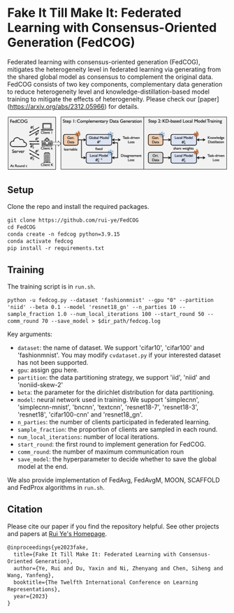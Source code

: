 # Fake It Till Make It: Federated Learning with Consensus-Oriented Generation (FedCOG)
Federated learning with consensus-oriented generation (FedCOG), mitigates the heterogeneity level in federated learning via generating from the shared global model as consensus to complement the original data. FedCOG consists of two key components, complementary data generation to reduce heterogeneity level and knowledge-distillation-based model training to mitigate the effects of heterogeneity. Please check our [paper] (https://arxiv.org/abs/2312.05966) for details.

![intro](assets/overview_v1.png)


## Setup

Clone the repo and install the required packages.
```
git clone https://github.com/rui-ye/FedCOG
cd FedCOG
conda create -n fedcog python=3.9.15
conda activate fedcog
pip install -r requirements.txt
```

## Training
The training script is in `run.sh`.

```
python -u fedcog.py --dataset 'fashionmnist' --gpu "0" --partition 'niid' --beta 0.1 --model 'resnet18_gn' --n_parties 10 --sample_fraction 1.0 --num_local_iterations 100 --start_round 50 --comm_round 70 --save_model > $dir_path/fedcog.log
```

Key arguments:

- `dataset`: the name of dataset. We support 'cifar10', 'cifar100' and 'fashionmnist'. You may modify `cvdataset.py` if your interested dataset has not been supported.
- `gpu`: assign gpu here.
- `partition`: the data partitioning strategy, we support 'iid', 'niid' and 'noniid-skew-2'
- `beta`: the parameter for the dirichlet distribution for data partitioning.
- `model`: neural network used in training. We support 'simplecnn', 'simplecnn-mnist', 'bncnn', 'textcnn', 'resnet18-7', 'resnet18-3', 'resnet18', 'cifar100-cnn' and 'resnet18_gn'.
- `n_parties`: the number of clients participated in federated learning.
- `sample_fraction`: the proportion of clients are sampled in each round.
- `num_local_iterations`: number of local iterations.
- `start_round`: the first round to implement generation for FedCOG.
- `comm_round`: the number of maximum communication roun
- `save_model`: the hyperparameter to decide whether to save the global model at the end.

We also provide implementation of FedAvg, FedAvgM, MOON, SCAFFOLD and FedProx algorithms in `run.sh`.

## Citation

Please cite our paper if you find the repository helpful. See other projects and papers at [Rui Ye's Homepage](https://rui-ye.github.io/).

```
@inproceedings{ye2023fake,
  title={Fake It Till Make It: Federated Learning with Consensus-Oriented Generation},
  author={Ye, Rui and Du, Yaxin and Ni, Zhenyang and Chen, Siheng and Wang, Yanfeng},
  booktitle={The Twelfth International Conference on Learning Representations},
  year={2023}
}
